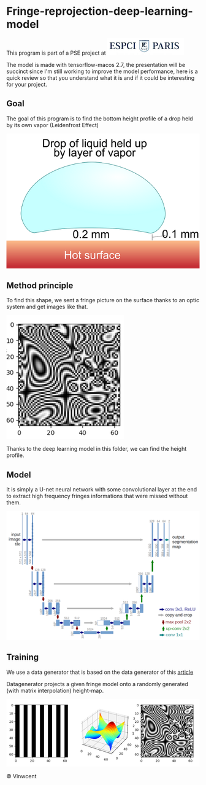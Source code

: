 # Fringe-reprojection-deep-learning-model

This program is part of a PSE project at ![](https://github.com/Vinwcent/Fringe-reprojection-deep-learning-model/blob/main/Presentations_pics/logo.png)

The model is made with tensorflow-macos 2.7, the presentation will be succinct since I'm still working to improve the model performance, here is a quick review so that you understand what it is and if it could be interesting for your project.

## Goal

The goal of this program is to find the bottom height profile of a drop held by its own vapor (Leidenfrost Effect)

![](https://github.com/Vinwcent/Fringe-reprojection-deep-learning-model/blob/main/Presentations_pics/Leiden.png)

## Method principle

To find this shape, we sent a fringe picture on the surface thanks to an optic system and get images like that.

![](https://github.com/Vinwcent/Fringe-reprojection-deep-learning-model/blob/main/Presentations_pics/fringe-example.png)

Thanks to the deep learning model in this folder, we can find the height profile.

## Model

It is simply a U-net neural network with some convolutional layer at the end to extract high frequency fringes informations that were missed without them.

![](https://github.com/Vinwcent/Fringe-reprojection-deep-learning-model/blob/main/Presentations_pics/unet.png)

## Training

We use a data generator that is based on the data generator of this [article](https://opg.optica.org/oe/fulltext.cfm?uri=oe-29-20-32547&id=459819)

Datagenerator projects a given fringe model onto a randomly generated (with matrix interpolation) height-map.

![](https://github.com/Vinwcent/Fringe-reprojection-deep-learning-model/blob/main/Presentations_pics/projection.png)


© Vinwcent
